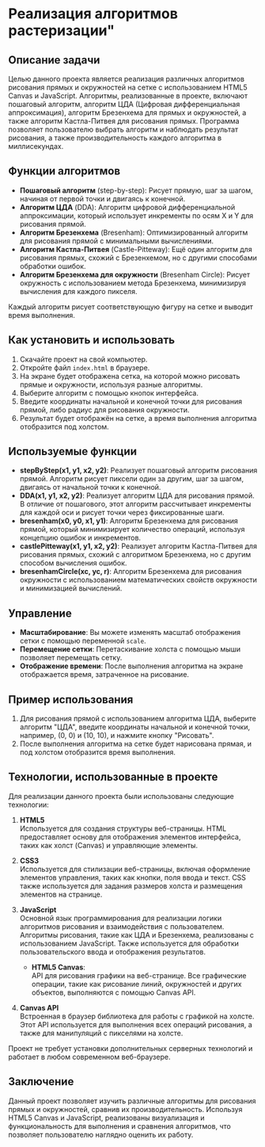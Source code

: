 # Реализация алгоритмов растеризации"

## Описание задачи

Целью данного проекта является реализация различных алгоритмов рисования прямых и окружностей на сетке с использованием HTML5 Canvas и JavaScript. Алгоритмы, реализованные в проекте, включают пошаговый алгоритм, алгоритм ЦДА (Цифровая дифференциальная аппроксимация), алгоритм Брезенхема для прямых и окружностей, а также алгоритм Кастла-Питвея для рисования прямых. Программа позволяет пользователю выбрать алгоритм и наблюдать результат рисования, а также производительность каждого алгоритма в миллисекундах.

## Функции алгоритмов

- **Пошаговый алгоритм** (step-by-step): Рисует прямую, шаг за шагом, начиная от первой точки и двигаясь к конечной.
- **Алгоритм ЦДА** (DDA): Алгоритм цифровой дифференциальной аппроксимации, который использует инкременты по осям X и Y для рисования прямой.
- **Алгоритм Брезенхема** (Bresenham): Оптимизированный алгоритм для рисования прямой с минимальными вычислениями.
- **Алгоритм Кастла-Питвея** (Castle-Pitteway): Ещё один алгоритм для рисования прямых, схожий с Брезенхемом, но с другими способами обработки ошибок.
- **Алгоритм Брезенхема для окружности** (Bresenham Circle): Рисует окружность с использованием метода Брезенхема, минимизируя вычисления для каждого пикселя.

Каждый алгоритм рисует соответствующую фигуру на сетке и выводит время выполнения.

## Как установить и использовать

1. Скачайте проект на свой компьютер.
2. Откройте файл `index.html` в браузере.
3. На экране будет отображена сетка, на которой можно рисовать прямые и окружности, используя разные алгоритмы.
4. Выберите алгоритм с помощью кнопок интерфейса.
5. Введите координаты начальной и конечной точки для рисования прямой, либо радиус для рисования окружности.
6. Результат будет отображён на сетке, а время выполнения алгоритма отобразится под холстом.

## Используемые функции

- **stepByStep(x1, y1, x2, y2)**: Реализует пошаговый алгоритм рисования прямой. Алгоритм рисует пиксели один за другим, шаг за шагом, двигаясь от начальной точки к конечной.
- **DDA(x1, y1, x2, y2)**: Реализует алгоритм ЦДА для рисования прямой. В отличие от пошагового, этот алгоритм рассчитывает инкременты для каждой оси и рисует точки через фиксированные шаги.
- **bresenham(x0, y0, x1, y1)**: Алгоритм Брезенхема для рисования прямой, который минимизирует количество операций, используя концепцию ошибок и инкрементов.
- **castlePitteway(x1, y1, x2, y2)**: Реализует алгоритм Кастла-Питвея для рисования прямых, схожий с алгоритмом Брезенхема, но с другим способом вычисления ошибок.
- **bresenhamCircle(xc, yc, r)**: Алгоритм Брезенхема для рисования окружности с использованием математических свойств окружности и минимизацией вычислений.

## Управление

- **Масштабирование**: Вы можете изменять масштаб отображения сетки с помощью переменной `scale`.
- **Перемещение сетки**: Перетаскивание холста с помощью мыши позволяет перемещать сетку.
- **Отображение времени**: После выполнения алгоритма на экране отображается время, затраченное на рисование.

## Пример использования

1. Для рисования прямой с использованием алгоритма ЦДА, выберите алгоритм "ЦДА", введите координаты начальной и конечной точки, например, (0, 0) и (10, 10), и нажмите кнопку "Рисовать".
2. После выполнения алгоритма на сетке будет нарисована прямая, и под холстом отобразится время выполнения.

## Технологии, использованные в проекте

Для реализации данного проекта были использованы следующие технологии:

1. **HTML5**  
   Используется для создания структуры веб-страницы. HTML предоставляет основу для отображения элементов интерфейса, таких как холст (Canvas) и управляющие элементы.

2. **CSS3**  
   Используется для стилизации веб-страницы, включая оформление элементов управления, таких как кнопки, поля ввода и текст. CSS также используется для задания размеров холста и размещения элементов на странице.

3. **JavaScript**  
   Основной язык программирования для реализации логики алгоритмов рисования и взаимодействия с пользователем. Алгоритмы рисования, такие как ЦДА и Брезенхема, реализованы с использованием JavaScript. Также используется для обработки пользовательского ввода и отображения результатов.

   - **HTML5 Canvas**:  
     API для рисования графики на веб-странице. Все графические операции, такие как рисование линий, окружностей и других объектов, выполняются с помощью Canvas API.

4. **Canvas API**  
   Встроенная в браузер библиотека для работы с графикой на холсте. Этот API используется для выполнения всех операций рисования, а также для манипуляций с пикселями на холсте.

Проект не требует установки дополнительных серверных технологий и работает в любом современном веб-браузере.


## Заключение

Данный проект позволяет изучить различные алгоритмы для рисования прямых и окружностей, сравнив их производительность. Используя HTML5 Canvas и JavaScript, реализованы визуализация и функциональность для выполнения и сравнения алгоритмов, что позволяет пользователю наглядно оценить их работу.
